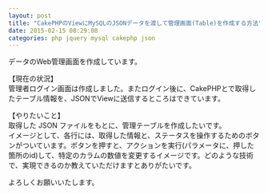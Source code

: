 ```yaml
---
layout: post
title: "CakePHPのViewにMySQLのJSONデータを渡して管理画面(Table)を作成する方法"
date: 2015-02-15 08:29:08
categories: php jquery mysql cakephp json
---
```

<p>データのWeb管理画面を作成しています。</p>

<p>【現在の状況】<br>
管理者ログイン画面は作成しました。またログイン後に、CakePHPとで取得したテーブル情報を、JSONでViewに送信するところはできています。</p>

<p>【やりたいこと】<br>
取得した JSON ファイルをもとに、管理テーブルを作成したいです。<br>
イメージとして、各行には、取得した情報と、ステータスを操作するためのボタンがついています。ボタンを押すと、アクションを実行(パラメータに、押した箇所のid)して、特定のカラムの数値を変更するイメージです。どのような技術で、実現できるのか教えていただけますとありがたいです。</p>

<p>よろしくお願いいたします。</p>
